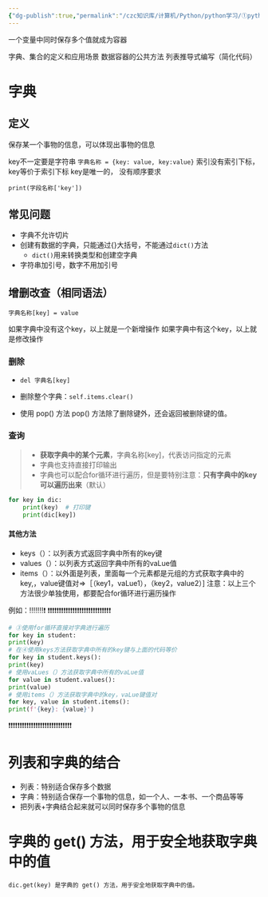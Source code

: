 ```yaml
---
{"dg-publish":true,"permalink":"/czc知识库/计算机/Python/python学习/①python基础/106-字典 数据容器/","dgPassFrontmatter":true,"created":"2024-11-03T17:20:15.147+08:00","updated":"2024-12-08T12:39:45.289+08:00"}
---
```



一个变量中同时保存多个值就成为容器

字典、集合的定义和应用场景
数据容器的公共方法
列表推导式编写（简化代码）

# 字典

## 定义

保存某一个事物的信息，可以体现出事物的信息

key不一定要是字符串
`字典名称 = {key: value, key:value}`
索引没有索引下标，key等价于索引下标
key是唯一的，
没有顺序要求

`print(字段名称['key'])`

## 常见问题
- 字典不允许切片
- 创建有数据的字典，只能通过{}大括号，不能通过`dict()`方法
	- `dict()`用来转换类型和创建空字典
- 字符串加引号，数字不用加引号

## 增删改查（相同语法）

`字典名称[key] = value`

如果字典中没有这个key，以上就是一个新增操作
如果字典中有这个key，以上就是修改操作

### 删除

- `del 字典名[key]`

- 删除整个字典：`self.items.clear()`

- 使用 pop() 方法
	pop() 方法除了删除键外，还会返回被删除键的值。
### 查询


> - **获取字典中的某个元素**，字典名称[key]，代表访问指定的元素
> - 字典也支持直接打印输出
> - 字典也可以配合for循环进行遍历，但是要特别注意：**只有字典中的key可以遍历出来**（默认）

```python
for key in dic:
	print(key)  # 打印键
	print(dic[key])
```

#### 其他方法

- keys（）：以列表方式返回字典中所有的key键
- values（）：以列表方式返回字典中所有的vaLue值
- items（）：以外面是列表，里面每一个元素都是元组的方式获取字典中的key,，value键值对=>［（key1，vaLue1），（key2，value2）]
注意：以上三个方法很少单独使用，都要配合for循环进行遍历操作

例如：!!!!!‼️❗
❗❗❗❗❗❗❗❗❗❗❗❗❗❗❗❗❗❗❗❗❗❗❗❗❗❗❗❗
```python
# ③使用for循环直接对字典进行遍历
for key in student:
print(key)
# 在④使用keys方法获取字典中所有的key键与上面的代码等价
for key in student.keys():
print(key)
# 使用vaLues（）方法获取字典中所有的vaLue值
for value in student.values():
print(value)
# 使用items（）方法获取字典中的key，vaLue键值对
for key, value in student.items():
print(f'{key}: {value}')
```
❗❗❗❗❗❗❗❗❗❗❗❗❗❗❗❗❗❗❗❗❗❗❗❗❗❗❗❗

# 列表和字典的结合

- 列表：特别适合保存多个数据
- 字典：特别适合保存一个事物的信息，如一个人、一本书、一个商品等等
- 把列表+字典结合起来就可以同时保存多个事物的信息


# 字典的 get() 方法，用于安全地获取字典中的值

`dic.get(key) 是字典的 get() 方法，用于安全地获取字典中的值。`